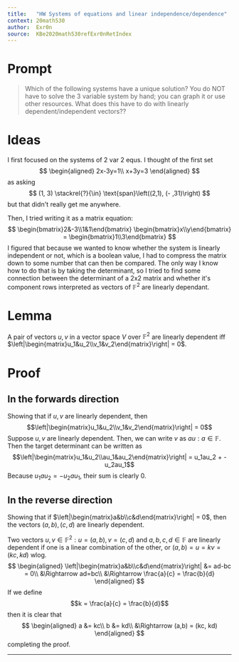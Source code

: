 ```yaml
---
title:   "HW Systems of equations and linear independence/dependence"
context: 20math530
author:  Exr0n
source:  KBe2020math530refExr0nRetIndex
---
```


# Prompt
> Which of the following systems have a unique solution? You do NOT have to solve the 3 variable system by hand; you can graph it or use other resources.
> What does this have to do with linearly dependent/independent vectors??

# Ideas
I first focused on the systems of 2 var 2 equs. I thought of the first set
$$
\begin{aligned}
2x-3y=1\\
x+3y=3
\end{aligned}
$$
as asking
$$
(1, 3) \stackrel{?}{\in} \text{span}\left((2,1), (- ,31)\right)
$$
but that didn't really get me anywhere.

Then, I tried writing it as a matrix equation:
$$
\begin{bmatrix}2&-3\\1&1\end{bmatrix} \begin{bmatrix}x\\y\end{bmatrix} = \begin{bmatrix}1\\3\end{bmatrix}
$$
I figured that because we wanted to know whether the system is linearly independent or not, which is a boolean value, I had to compress the matrix down to some number that can then be compared. The only way I know how to do that is by taking the determinant, so I tried to find some connection between the determinant of a 2x2 matrix and whether it's component rows interpreted as vectors of $\mathbb{F}^2$ are linearly dependant.

# Lemma
A pair of vectors $u, v$ in a vector space $V$ over $\mathbb{F}^2$ are linearly dependent iff $\left|\begin{matrix}u_1&u_2\\v_1&v_2\end{matrix}\right| = 0$.

# Proof
## In the forwards direction
Showing that if $u, v$ are linearly dependent, then $$\left|\begin{matrix}u_1&u_2\\v_1&v_2\end{matrix}\right| = 0$$
Suppose $u, v$ are linearly dependent. Then, we can write $v$ as $au : a \in \mathbb{F}$. Then the target determinant can be written as
$$\left|\begin{matrix}u_1&u_2\\au_1&au_2\end{matrix}\right| = u_1au_2 + - u_2au_1$$
Because $u_1au_2 = -u_2au_1$, their sum is clearly $0$.

## In the reverse direction
Showing that if $\left|\begin{matrix}a&b\\c&d\end{matrix}\right| = 0$, then the vectors $(a, b), (c, d)$ are linearly dependent.

Two vectors $u,v\in\mathbb{F}^2 : u = (a, b), v = (c, d)$ and $a,b,c,d \in \mathbb{F}$ are linearly dependent if one is a linear combination of the other, or $(a, b) = u = kv = (kc, kd)$ wlog.
$$
\begin{aligned}
\left|\begin{matrix}a&b\\c&d\end{matrix}\right| &= ad-bc = 0\\
&\Rightarrow ad=bc\\
&\Rightarrow \frac{a}{c} = \frac{b}{d}
\end{aligned}
$$
If we define
$$k = \frac{a}{c} = \frac{b}{d}$$
then it is clear that 
$$
\begin{aligned}
a &= kc\\
b &= kd\\
&\Rightarrow (a,b) = (kc, kd)
\end{aligned}
$$
completing the proof.

---

